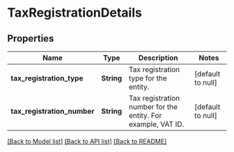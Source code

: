 # TaxRegistrationDetails

## Properties
Name | Type | Description | Notes
------------ | ------------- | ------------- | -------------
**tax_registration_type** | **String** | Tax registration type for the entity. | [default to null]
**tax_registration_number** | **String** | Tax registration number for the entity. For example, VAT ID. | [default to null]

[[Back to Model list]](../README.md#documentation-for-models) [[Back to API list]](../README.md#documentation-for-api-endpoints) [[Back to README]](../README.md)


